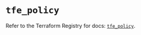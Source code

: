 # `tfe_policy`

Refer to the Terraform Registry for docs: [`tfe_policy`](https://registry.terraform.io/providers/hashicorp/tfe/0.68.2/docs/resources/policy).
